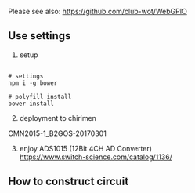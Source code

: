 Please see also: https://github.com/club-wot/WebGPIO

## Use settings

 1. setup

```

# settings
npm i -g bower

# polyfill install
bower install

```

 2. deployment to chirimen

CMN2015-1_B2GOS-20170301

 3. enjoy ADS1015 (12Bit 4CH AD Converter)<br>
https://www.switch-science.com/catalog/1136/

## How to construct circuit



